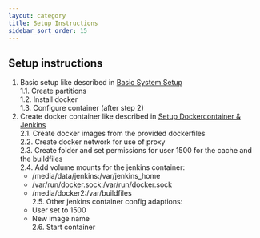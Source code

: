```yaml
---
layout: category
title: Setup Instructions
sidebar_sort_order: 15
---
```


## Setup instructions

1. Basic setup like described in [Basic System Setup](basicSystemSetup.md)  
  1.1. Create partitions  
  1.2. Install docker  
  1.3. Configure container (after step 2)   
2. Create docker container like described in [Setup Dockercontainer & Jenkins](setupDockercontainerJenkins.md)  
  2.1. Create docker images from the provided dockerfiles  
  2.2. Create docker network for use of proxy  
  2.3. Create folder and set permissions for user 1500 for the cache and the buildfiles  
  2.4. Add volume mounts for the jenkins container:  
    * /media/data/jenkins:/var/jenkins_home  
    * /var/run/docker.sock:/var/run/docker.sock  
    * /media/docker2:/var/buildfiles  
  2.5. Other jenkins container config adaptions:
    * User set to 1500  
    * New image name  
  2.6. Start container

